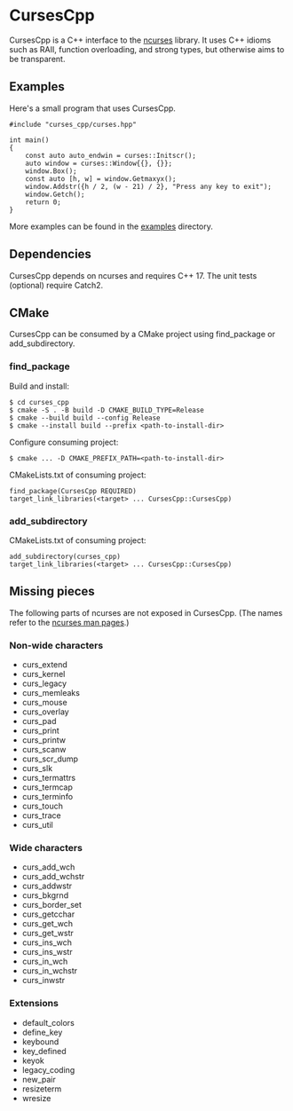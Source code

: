 # CursesCpp

CursesCpp is a C++ interface to the
[ncurses](https://invisible-island.net/ncurses/man/ncurses.3x.html) library.
It uses C++ idioms such as RAII, function overloading, and strong types, but
otherwise aims to be transparent.

## Examples

Here's a small program that uses CursesCpp.

```
#include "curses_cpp/curses.hpp"

int main()
{
    const auto auto_endwin = curses::Initscr();
    auto window = curses::Window{{}, {}};
    window.Box();
    const auto [h, w] = window.Getmaxyx();
    window.Addstr({h / 2, (w - 21) / 2}, "Press any key to exit");
    window.Getch();
    return 0;
}
```

More examples can be found in the [examples](examples) directory.

## Dependencies

CursesCpp depends on ncurses and requires C++ 17. The unit tests
(optional) require Catch2.

## CMake

CursesCpp can be consumed by a CMake project using find_package or
add_subdirectory.

### find_package

Build and install:

```
$ cd curses_cpp
$ cmake -S . -B build -D CMAKE_BUILD_TYPE=Release
$ cmake --build build --config Release
$ cmake --install build --prefix <path-to-install-dir>
```

Configure consuming project:

```
$ cmake ... -D CMAKE_PREFIX_PATH=<path-to-install-dir>
```

CMakeLists.txt of consuming project:

```
find_package(CursesCpp REQUIRED)
target_link_libraries(<target> ... CursesCpp::CursesCpp)
```

### add_subdirectory

CMakeLists.txt of consuming project:

```
add_subdirectory(curses_cpp)
target_link_libraries(<target> ... CursesCpp::CursesCpp)
```

## Missing pieces

The following parts of ncurses are not exposed in CursesCpp. (The names refer
to the [ncurses man pages](https://invisible-island.net/ncurses/man/ncurses.3x.html).)

### Non-wide characters

- curs_extend
- curs_kernel
- curs_legacy
- curs_memleaks
- curs_mouse
- curs_overlay
- curs_pad
- curs_print
- curs_printw
- curs_scanw
- curs_scr_dump
- curs_slk
- curs_termattrs
- curs_termcap
- curs_terminfo
- curs_touch
- curs_trace
- curs_util

### Wide characters

- curs_add_wch
- curs_add_wchstr
- curs_addwstr
- curs_bkgrnd
- curs_border_set
- curs_getcchar
- curs_get_wch
- curs_get_wstr
- curs_ins_wch
- curs_ins_wstr
- curs_in_wch
- curs_in_wchstr
- curs_inwstr

### Extensions

- default_colors
- define_key
- keybound
- key_defined
- keyok
- legacy_coding
- new_pair
- resizeterm
- wresize
